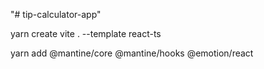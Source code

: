 "# tip-calculator-app"

yarn create vite . --template react-ts

yarn add @mantine/core @mantine/hooks @emotion/react
